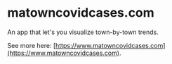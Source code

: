 # matowncovidcases.com

An app that let's you visualize town-by-town trends.

See more here: [https://www.matowncovidcases.com](https://www.matowncovidcases.com).

